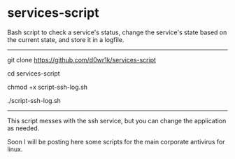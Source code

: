 # services-script
Bash script to check a service's status, change the service's state based on the current state, and store it in a logfile.

__________________________________________________________________

git clone https://github.com/d0wr1k/services-script

cd services-script

chmod +x script-ssh-log.sh

./script-ssh-log.sh

__________________________________________________________________

This script messes with the ssh service, but you can change the application as needed.

Soon I will be posting here some scripts for the main corporate antivirus for linux.
